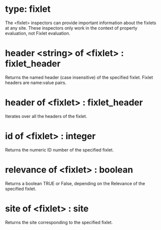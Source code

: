 # type: fixlet

The &lt;fixlet&gt; inspectors can provide important information about the fixlets at any site. These inspectors only work in the context of property evaluation, not Fixlet evaluation.

# header &lt;string&gt; of &lt;fixlet&gt; : fixlet_header

Returns the named header (case insensitive) of the specified fixlet. Fixlet headers are name:value pairs.

# header of &lt;fixlet&gt; : fixlet_header

Iterates over all the headers of the fixlet.

# id of &lt;fixlet&gt; : integer

Returns the numeric ID number of the specified fixlet.

# relevance of &lt;fixlet&gt; : boolean

Returns a boolean TRUE or False, depending on the Relevance of the specified fixlet.

# site of &lt;fixlet&gt; : site

Returns the site corresponding to the specified fixlet.
